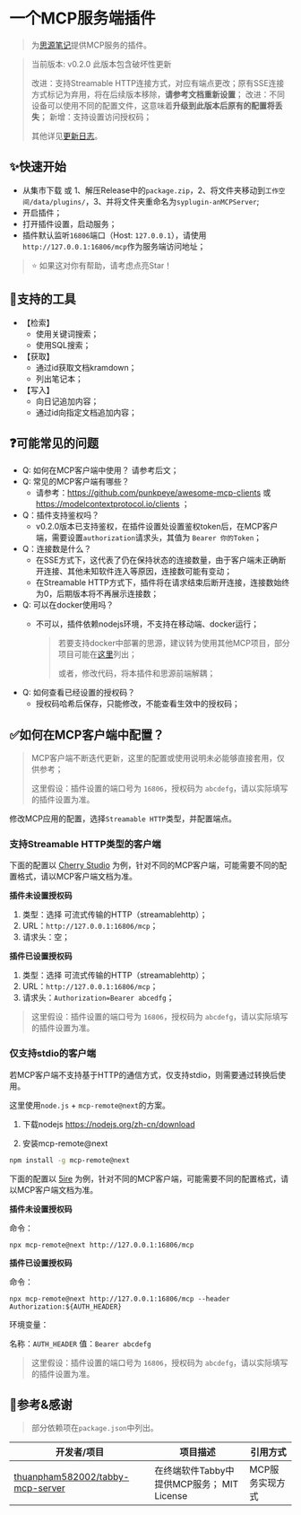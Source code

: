 # 一个MCP服务端插件

> 为[思源笔记](https://github.com/siyuan-note/siyuan)提供MCP服务的插件。

> 当前版本: v0.2.0 此版本包含破坏性更新
>
> 改进：支持Streamable HTTP连接方式，对应有端点更改；原有SSE连接方式标记为弃用，将在后续版本移除，**请参考文档重新设置**；
> 改进：不同设备可以使用不同的配置文件，这意味着**升级到此版本后原有的配置将丢失**；
> 新增：支持设置访问授权码；
>
> 其他详见[更新日志](./CHANGELOG.md)。

## ✨快速开始

- 从集市下载 或 1、解压Release中的`package.zip`，2、将文件夹移动到`工作空间/data/plugins/`，3、并将文件夹重命名为`syplugin-anMCPServer`;
- 开启插件；
- 打开插件设置，启动服务；
- 插件默认监听`16806`端口（Host: `127.0.0.1`），请使用`http://127.0.0.1:16806/mcp`作为服务端访问地址；

> ⭐ 如果这对你有帮助，请考虑点亮Star！

## 🔧支持的工具

- 【检索】
  - 使用关键词搜索；
  - 使用SQL搜索；
- 【获取】
  - 通过id获取文档kramdown；
  - 列出笔记本；
- 【写入】
  - 向日记追加内容；
  - 通过id向指定文档追加内容；

## ❓可能常见的问题

- Q: 如何在MCP客户端中使用？
  请参考后文；
- Q: 常见的MCP客户端有哪些？
  - 请参考：https://github.com/punkpeye/awesome-mcp-clients 或 https://modelcontextprotocol.io/clients ；
- Q：插件支持鉴权吗？
  - v0.2.0版本已支持鉴权，在插件设置处设置鉴权token后，在MCP客户端，需要设置`authorization`请求头，其值为 `Bearer 你的Token`；
- Q：连接数是什么？
  - 在SSE方式下，这代表了仍在保持状态的连接数量，由于客户端未正确断开连接、其他未知软件连入等原因，连接数可能有变动；
  - 在Streamable HTTP方式下，插件将在请求结束后断开连接，连接数始终为0，后期版本将不再展示连接数；
- Q: 可以在docker使用吗？
  - 不可以，插件依赖nodejs环境，不支持在移动端、docker运行；
  
    > 若要支持docker中部署的思源，建议转为使用其他MCP项目，部分项目可能在[这里](https://github.com/siyuan-note/siyuan/issues/13795)列出；
    > 
    > 或者，修改代码，将本插件和思源前端解耦；
- Q: 如何查看已经设置的授权码？
  - 授权码哈希后保存，只能修改，不能查看生效中的授权码；

## ✅如何在MCP客户端中配置？

> MCP客户端不断迭代更新，这里的配置或使用说明未必能够直接套用，仅供参考；
>
> 这里假设：插件设置的端口号为 `16806`，授权码为 `abcdefg`，请以实际填写的插件设置为准。

修改MCP应用的配置，选择`Streamable HTTP`类型，并配置端点。

### 支持Streamable HTTP类型的客户端

下面的配置以 [Cherry Studio](https://github.com/CherryHQ/cherry-studio) 为例，针对不同的MCP客户端，可能需要不同的配置格式，请以MCP客户端文档为准。

**插件未设置授权码**

1. 类型：选择 可流式传输的HTTP（streamablehttp）；
2. URL：`http://127.0.0.1:16806/mcp`；
3. 请求头：空；

**插件已设置授权码**

1. 类型：选择 可流式传输的HTTP（streamablehttp）；
2. URL：`http://127.0.0.1:16806/mcp`；
3. 请求头：`Authorization=Bearer abcedfg`；

> 这里假设：插件设置的端口号为 `16806`，授权码为 `abcdefg`，请以实际填写的插件设置为准。

### 仅支持stdio的客户端

若MCP客户端不支持基于HTTP的通信方式，仅支持stdio，则需要通过转换后使用。

这里使用`node.js` + `mcp-remote@next`的方案。

1. 下载nodejs https://nodejs.org/zh-cn/download

2. 安装mcp-remote@next
  ```bash
  npm install -g mcp-remote@next
  ```

下面的配置以 [5ire](https://5ire.app/) 为例，针对不同的MCP客户端，可能需要不同的配置格式，请以MCP客户端文档为准。

**插件未设置授权码**

命令：

```
npx mcp-remote@next http://127.0.0.1:16806/mcp
```

**插件已设置授权码**

命令：
```
npx mcp-remote@next http://127.0.0.1:16806/mcp --header Authorization:${AUTH_HEADER}
```

环境变量：

名称：`AUTH_HEADER`
值：`Bearer abcdefg`

> 这里假设：插件设置的端口号为 `16806`，授权码为 `abcdefg`，请以实际填写的插件设置为准。

## 🙏参考&感谢

> 部分依赖项在`package.json`中列出。

| 开发者/项目                                                         | 项目描述           | 引用方式         |
|---------------------------------------------------------------------|----------------|--------------|
| [thuanpham582002/tabby-mcp-server](https://github.com/thuanpham582002/tabby-mcp-server) | 在终端软件Tabby中提供MCP服务； MIT License | MCP服务实现方式 |